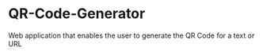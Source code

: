 # QR-Code-Generator
Web application that enables the user to generate the QR Code for a text or URL
